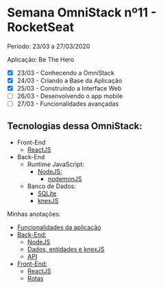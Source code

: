 # Semana OmniStack nº11 - RocketSeat 

Período: 23/03 a 27/03/2020

Aplicação: Be The Hero

- [X] 23/03 - Conhecendo a OmniStack
- [X] 24/03 - Criando a Base da Aplicação
- [X] 25/03 - Construindo a Interface Web
- [ ] 26/03 - Desenvolvendo o app mobile
- [ ] 27/03 - Funcionalidades avançadas

## Tecnologias dessa OmniStack:

- Front-End
  - [ReactJS](https://reactjs.org)
- Back-End
  - Runtime JavaScript:
    - [NodeJS:](https://nodejs.org/)
      - [nodemonJS](https://nodemon.io/)
  - Banco de Dados:
    - [SQLite](https://www.sqlite.org)
    - [knexJS](http://knexjs.org/)

Minhas anotações:

- [Funcionalidades da aplicação](my-notes/00-funcionalidades.md)
- [Back-End:](my-notes/backend)
  - [NodeJS](my-notes/backend/01-nodeJS.md)
  - [Dados, entidades e knexJS](my-notes/back-end/02-dados-e-entidades.md)
  - [API](my-notes/back-end/03-api.md)
- [Front-End:](my-notes/frontend)
  - [ReactJS](my-notes/frontend/reactJs.md)
  - [Rotas](my-notes/frontend/reactJs-routes.md)
